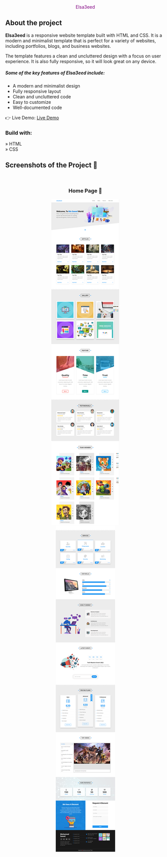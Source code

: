 <div align='center' style="color:purple">Elsa3eed</div>

<h2>About the project</h2>

  <p><b>Elsa3eed</b> is a responsive website template built with HTML and CSS. It is a modern and minimalist template that is perfect for a variety of websites, including portfolios, blogs, and business websites.

The template features a clean and uncluttered design with a focus on user experience. It is also fully responsive, so it will look great on any device.

<h5>Some of the key features of Elsa3eed include:</h5>
<ul>
  <li>A modern and minimalist design</li>
  <li>Fully responsive layout</li>
  <li>Clean and uncluttered code</li>
  <li>Easy to customize</li>
  <li>Well-documented code</li>
</ul>
</p>

👉 Live Demo: <a href='https://elsa3eed-elsa33eed.vercel.app/'>Live Demo</a>

<h3>Build with:</h3>

» HTML <br>
» CSS

<h2>Screenshots of the Project 📸</h2>
<br>
<h3 align='center'>Home Page 🏡</h3>

<div align='center'>
<img src='./image/Home-page.png'/>
</div>
<div align='center'>
<img src='./image/Home-page2.png'/>
</div>
